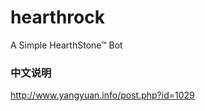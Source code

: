 hearthrock
==========

A Simple HearthStone™ Bot

### 中文说明
http://www.yangyuan.info/post.php?id=1029